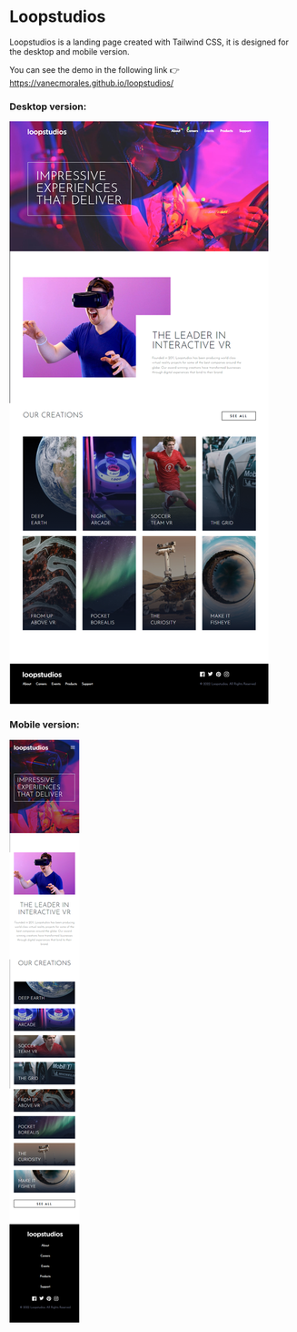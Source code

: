 # Loopstudios

Loopstudios is a landing page created with Tailwind CSS, it is designed for the desktop and mobile version.

You can see the demo in the following link 👉 https://vanecmorales.github.io/loopstudios/

### Desktop version:

<img src= "/images/landing-page-loop.png">

### Mobile version:

<img src= "/images/mobile-version.png">
